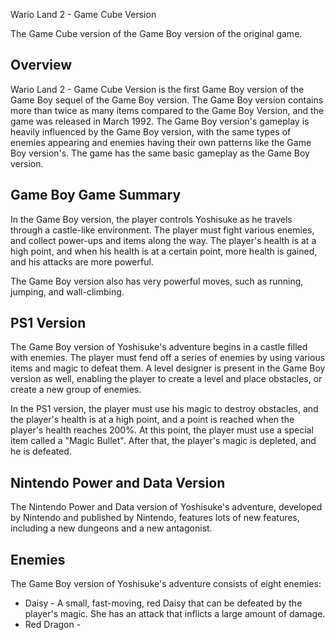 Wario Land 2 - Game Cube Version

The Game Cube version of the Game Boy version of the original game.

## Overview

Wario Land 2 - Game Cube Version is the first Game Boy version of the Game Boy sequel of the Game Boy version. The Game Boy version contains more than twice as many items compared to the Game Boy Version, and the game was released in March 1992. The Game Boy version's gameplay is heavily influenced by the Game Boy version, with the same types of enemies appearing and enemies having their own patterns like the Game Boy version's. The game has the same basic gameplay as the Game Boy version.

## Game Boy Game Summary

In the Game Boy version, the player controls Yoshisuke as he travels through a castle-like environment. The player must fight various enemies, and collect power-ups and items along the way. The player's health is at a high point, and when his health is at a certain point, more health is gained, and his attacks are more powerful.

The Game Boy version also has very powerful moves, such as running, jumping, and wall-climbing.

## PS1 Version

The Game Boy version of Yoshisuke's adventure begins in a castle filled with enemies. The player must fend off a series of enemies by using various items and magic to defeat them. A level designer is present in the Game Boy version as well, enabling the player to create a level and place obstacles, or create a new group of enemies.

In the PS1 version, the player must use his magic to destroy obstacles, and the player's health is at a high point, and a point is reached when the player's health reaches 200%. At this point, the player must use a special item called a "Magic Bullet". After that, the player's magic is depleted, and he is defeated.

## Nintendo Power and Data Version

The Nintendo Power and Data version of Yoshisuke's adventure, developed by Nintendo and published by Nintendo, features lots of new features, including a new dungeons and a new antagonist.

## Enemies

The Game Boy version of Yoshisuke's adventure consists of eight enemies:

*   Daisy - A small, fast-moving, red Daisy that can be defeated by the player's magic. She has an attack that inflicts a large amount of damage.
*   Red Dragon -